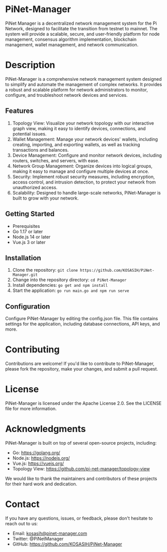 # PiNet-Manager

PiNet Manager is a decentralized network management system for the Pi Network, designed to facilitate the transition from testnet to mainnet. The system will provide a scalable, secure, and user-friendly platform for node management, consensus algorithm implementation, blockchain management, wallet management, and network communication.

# Description 

PiNet-Manager is a comprehensive network management system designed to simplify and automate the management of complex networks. It provides a robust and scalable platform for network administrators to monitor, configure, and troubleshoot network devices and services.

## Features

1. Topology View: Visualize your network topology with our interactive graph view, making it easy to identify devices, connections, and potential issues.
2. Wallet Management: Manage your network devices' wallets, including creating, importing, and exporting wallets, as well as tracking transactions and balances.
3. Device Management: Configure and monitor network devices, including routers, switches, and servers, with ease.
4. Network Group Management: Organize devices into logical groups, making it easy to manage and configure multiple devices at once.
4. Security: Implement robust security measures, including encryption, access control, and intrusion detection, to protect your network from unauthorized access.
6. Scalability: Designed to handle large-scale networks, PiNet-Manager is built to grow with your network.

## Getting Started

- Prerequisites
- Go 1.17 or later
- Node.js 14 or later
- Vue.js 3 or later

## Installation

1. Clone the repository: `git clone https://github.com/KOSASIH/PiNet-Manager.git`
2. Change into the repository directory: `cd PiNet-Manager`
3. Install dependencies: `go get and npm install`
4. Start the application: `go run main.go and npm run serve`

## Configuration

Configure PiNet-Manager by editing the config.json file. This file contains settings for the application, including database connections, API keys, and more.

# Contributing
Contributions are welcome! If you'd like to contribute to PiNet-Manager, please fork the repository, make your changes, and submit a pull request.

# License

PiNet-Manager is licensed under the Apache License 2.0. See the LICENSE file for more information.

# Acknowledgments

PiNet-Manager is built on top of several open-source projects, including:

- Go: https://golang.org/
- Node.js: https://nodejs.org/
- Vue.js: https://vuejs.org/
- Topology View: https://github.com/pi-net-manager/topology-view

We would like to thank the maintainers and contributors of these projects for their hard work and dedication.

# Contact

If you have any questions, issues, or feedback, please don't hesitate to reach out to us:

- Email: kosasih@pinet-manager.com
- Twitter: @PiNetManager
- GitHub: https://github.com/KOSASIH/PiNet-Manager
